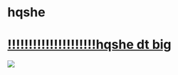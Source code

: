 # hqshe 

# [!!!!!!!!!!!!!!!!!!!!!hqshe dt big](https://drive.google.com/file/d/1YNJDXq7z8Z5xG3iAY89YFfr3jdBMaDt5/view?usp=sharing ) 
![](https://waa.ai/fCjf.png)
